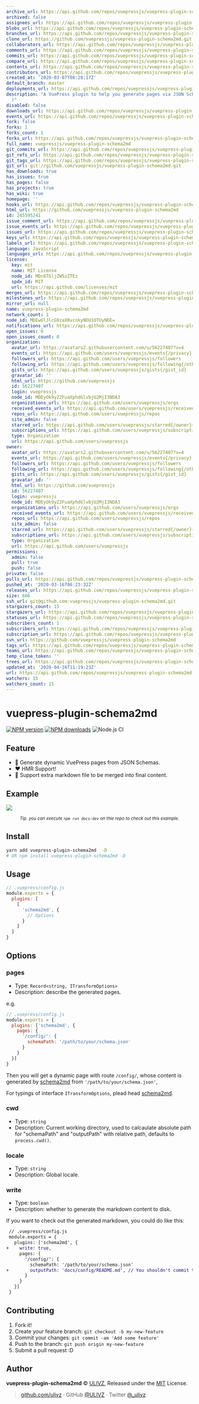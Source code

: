 ```yaml
---
archive_url: https://api.github.com/repos/vuepressjs/vuepress-plugin-schema2md/{archive_format}{/ref}
archived: false
assignees_url: https://api.github.com/repos/vuepressjs/vuepress-plugin-schema2md/assignees{/user}
blobs_url: https://api.github.com/repos/vuepressjs/vuepress-plugin-schema2md/git/blobs{/sha}
branches_url: https://api.github.com/repos/vuepressjs/vuepress-plugin-schema2md/branches{/branch}
clone_url: https://github.com/vuepressjs/vuepress-plugin-schema2md.git
collaborators_url: https://api.github.com/repos/vuepressjs/vuepress-plugin-schema2md/collaborators{/collaborator}
comments_url: https://api.github.com/repos/vuepressjs/vuepress-plugin-schema2md/comments{/number}
commits_url: https://api.github.com/repos/vuepressjs/vuepress-plugin-schema2md/commits{/sha}
compare_url: https://api.github.com/repos/vuepressjs/vuepress-plugin-schema2md/compare/{base}...{head}
contents_url: https://api.github.com/repos/vuepressjs/vuepress-plugin-schema2md/contents/{+path}
contributors_url: https://api.github.com/repos/vuepressjs/vuepress-plugin-schema2md/contributors
created_at: '2020-03-07T08:28:17Z'
default_branch: master
deployments_url: https://api.github.com/repos/vuepressjs/vuepress-plugin-schema2md/deployments
description: "A VuePress plugin to help you generate pages via JSON Schema (HMR \u2705\
  )"
disabled: false
downloads_url: https://api.github.com/repos/vuepressjs/vuepress-plugin-schema2md/downloads
events_url: https://api.github.com/repos/vuepressjs/vuepress-plugin-schema2md/events
fork: false
forks: 1
forks_count: 1
forks_url: https://api.github.com/repos/vuepressjs/vuepress-plugin-schema2md/forks
full_name: vuepressjs/vuepress-plugin-schema2md
git_commits_url: https://api.github.com/repos/vuepressjs/vuepress-plugin-schema2md/git/commits{/sha}
git_refs_url: https://api.github.com/repos/vuepressjs/vuepress-plugin-schema2md/git/refs{/sha}
git_tags_url: https://api.github.com/repos/vuepressjs/vuepress-plugin-schema2md/git/tags{/sha}
git_url: git://github.com/vuepressjs/vuepress-plugin-schema2md.git
has_downloads: true
has_issues: true
has_pages: false
has_projects: true
has_wiki: true
homepage: ''
hooks_url: https://api.github.com/repos/vuepressjs/vuepress-plugin-schema2md/hooks
html_url: https://github.com/vuepressjs/vuepress-plugin-schema2md
id: 245595241
issue_comment_url: https://api.github.com/repos/vuepressjs/vuepress-plugin-schema2md/issues/comments{/number}
issue_events_url: https://api.github.com/repos/vuepressjs/vuepress-plugin-schema2md/issues/events{/number}
issues_url: https://api.github.com/repos/vuepressjs/vuepress-plugin-schema2md/issues{/number}
keys_url: https://api.github.com/repos/vuepressjs/vuepress-plugin-schema2md/keys{/key_id}
labels_url: https://api.github.com/repos/vuepressjs/vuepress-plugin-schema2md/labels{/name}
language: JavaScript
languages_url: https://api.github.com/repos/vuepressjs/vuepress-plugin-schema2md/languages
license:
  key: mit
  name: MIT License
  node_id: MDc6TGljZW5zZTEz
  spdx_id: MIT
  url: https://api.github.com/licenses/mit
merges_url: https://api.github.com/repos/vuepressjs/vuepress-plugin-schema2md/merges
milestones_url: https://api.github.com/repos/vuepressjs/vuepress-plugin-schema2md/milestones{/number}
mirror_url: null
name: vuepress-plugin-schema2md
network_count: 1
node_id: MDEwOlJlcG9zaXRvcnkyNDU1OTUyNDE=
notifications_url: https://api.github.com/repos/vuepressjs/vuepress-plugin-schema2md/notifications{?since,all,participating}
open_issues: 0
open_issues_count: 0
organization:
  avatar_url: https://avatars2.githubusercontent.com/u/56227407?v=4
  events_url: https://api.github.com/users/vuepressjs/events{/privacy}
  followers_url: https://api.github.com/users/vuepressjs/followers
  following_url: https://api.github.com/users/vuepressjs/following{/other_user}
  gists_url: https://api.github.com/users/vuepressjs/gists{/gist_id}
  gravatar_id: ''
  html_url: https://github.com/vuepressjs
  id: 56227407
  login: vuepressjs
  node_id: MDEyOk9yZ2FuaXphdGlvbjU2MjI3NDA3
  organizations_url: https://api.github.com/users/vuepressjs/orgs
  received_events_url: https://api.github.com/users/vuepressjs/received_events
  repos_url: https://api.github.com/users/vuepressjs/repos
  site_admin: false
  starred_url: https://api.github.com/users/vuepressjs/starred{/owner}{/repo}
  subscriptions_url: https://api.github.com/users/vuepressjs/subscriptions
  type: Organization
  url: https://api.github.com/users/vuepressjs
owner:
  avatar_url: https://avatars2.githubusercontent.com/u/56227407?v=4
  events_url: https://api.github.com/users/vuepressjs/events{/privacy}
  followers_url: https://api.github.com/users/vuepressjs/followers
  following_url: https://api.github.com/users/vuepressjs/following{/other_user}
  gists_url: https://api.github.com/users/vuepressjs/gists{/gist_id}
  gravatar_id: ''
  html_url: https://github.com/vuepressjs
  id: 56227407
  login: vuepressjs
  node_id: MDEyOk9yZ2FuaXphdGlvbjU2MjI3NDA3
  organizations_url: https://api.github.com/users/vuepressjs/orgs
  received_events_url: https://api.github.com/users/vuepressjs/received_events
  repos_url: https://api.github.com/users/vuepressjs/repos
  site_admin: false
  starred_url: https://api.github.com/users/vuepressjs/starred{/owner}{/repo}
  subscriptions_url: https://api.github.com/users/vuepressjs/subscriptions
  type: Organization
  url: https://api.github.com/users/vuepressjs
permissions:
  admin: false
  pull: true
  push: false
private: false
pulls_url: https://api.github.com/repos/vuepressjs/vuepress-plugin-schema2md/pulls{/number}
pushed_at: '2020-03-16T06:23:32Z'
releases_url: https://api.github.com/repos/vuepressjs/vuepress-plugin-schema2md/releases{/id}
size: 686
ssh_url: git@github.com:vuepressjs/vuepress-plugin-schema2md.git
stargazers_count: 15
stargazers_url: https://api.github.com/repos/vuepressjs/vuepress-plugin-schema2md/stargazers
statuses_url: https://api.github.com/repos/vuepressjs/vuepress-plugin-schema2md/statuses/{sha}
subscribers_count: 1
subscribers_url: https://api.github.com/repos/vuepressjs/vuepress-plugin-schema2md/subscribers
subscription_url: https://api.github.com/repos/vuepressjs/vuepress-plugin-schema2md/subscription
svn_url: https://github.com/vuepressjs/vuepress-plugin-schema2md
tags_url: https://api.github.com/repos/vuepressjs/vuepress-plugin-schema2md/tags
teams_url: https://api.github.com/repos/vuepressjs/vuepress-plugin-schema2md/teams
temp_clone_token: ''
trees_url: https://api.github.com/repos/vuepressjs/vuepress-plugin-schema2md/git/trees{/sha}
updated_at: '2020-04-16T11:19:23Z'
url: https://api.github.com/repos/vuepressjs/vuepress-plugin-schema2md
watchers: 15
watchers_count: 15
---
```


# vuepress-plugin-schema2md

[![NPM version](https://img.shields.io/npm/v/vuepress-plugin-schema2md.svg?style=flat)](https://npmjs.com/package/vuepress-plugin-schema2md) [![NPM downloads](https://img.shields.io/npm/dm/vuepress-plugin-schema2md.svg?style=flat)](https://npmjs.com/package/vuepress-plugin-schema2md) ![Node.js CI](https://github.com/rich-lab/vuepress-plugin-schema2md/workflows/Node.js%20CI/badge.svg)

## Feature

- 📄 Generate dynamic VuePress pages from JSON Schemas.
- ❤️ HMR Support!
- 🎁 Support extra markdown file to be merged into final content.

## Example

![](https://raw.githubusercontent.com/VuePress/vuepress-plugin-schema2md/master/.media/demo.gif)

<p align="center">
  <small><i>Tip. you can execute <code>npm run docs:dev</code> on thie repo to check out this example.</i></small>
</p>


## Install

```bash
yarn add vuepress-plugin-schema2md  -D 
# OR npm install vuepress-plugin-schema2md -D
```

## Usage

```js
// .vuepress/config.js
module.exports = {
  plugins: [
    [
      'schema2md', {
        // Options
      }
    ]
  ]
}
```

## Options

### pages

- Type: `Record<string, ITransformOptions>`
- Description: describe the generated pages.

e.g.

```js
// .vuepress/config.js
module.exports = {
  plugins: ['schema2md', {
    pages: {
      '/config/': {
        schemaPath: '/path/to/your/schema.json'
      }
    }
  }]
}
```

Then you will get a dynamic page with route `/config/`, whose content is generated by [schema2md](https://github.com/rich-lab/schema2md) from `'/path/to/your/schema.json'`, 

For typings of interface `ITransformOptions`, plead head [schema2md](https://github.com/rich-lab/schema2md).

### cwd

- Type: `string`
- Description: Current working directory, used to calcaulate absolute path for "schemaPath" and "outputPath" with relative path, defaults to `process.cwd()`.

### locale

- Type: `string`
- Description: Global locale.

### write

- Type: `boolean`
- Description: whether to generate the markdown content to disk.

If you want to check out the generated markdown, you could do like this:

```diff
 // .vuepress/config.js
 module.exports = {
   plugins: ['schema2md', {
+    write: true,
     pages: {
       '/config/': {
         schemaPath: '/path/to/your/schema.json'
+        outputPath: 'docs/config/README.md', // You shouldn't commit this file.
       }
     }
   }]
 }
```

## Contributing

1. Fork it!
2. Create your feature branch: `git checkout -b my-new-feature`
3. Commit your changes: `git commit -am 'Add some feature'`
4. Push to the branch: `git push origin my-new-feature`
5. Submit a pull request :D


## Author

**vuepress-plugin-schema2md** © [ULIVZ](https://github.com/ulivz), Released under the [MIT](https://raw.githubusercontent.com/VuePress/vuepress-plugin-schema2md/master/LICENSE) License.<br>


> [github.com/ulivz](https://github.com/ulivz) · GitHub [@ULIVZ](https://github.com/ulivz) · Twitter [@_ulivz](https://twitter.com/_ulivz)


